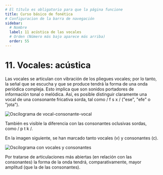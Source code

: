 ```yaml
---
# El título es obligatorio para que la página funcione
title: Curso básico de fonética
# Configuracion de la barra de navegación
sidebar:
  # Nombre
  label: 11 acústica de las vocales
  # Orden (Número más bajo aparece más arriba)
  order: 55
---
```

# 11. Vocales: acústica

Las vocales se articulan con vibración de los pliegues vocales; por lo tanto, la señal que se escucha y que se produce tendrá la forma de una onda periódica compleja. Esto implica que son sonidos portadores de información tonal o melódica. Así, es posible distinguir claramente una vocal de una consonante fricativa sorda, tal como / f s x / ("ese", "efe" o "jota"). 

![Oscilograma de vocal-consonante-vocal](/imagenes/vocal_consonante_vocal.png)


También es visible la diferencia con las consonantes oclusivas sordas, como / p t k /.

En la imagen siguiente, se han marcado tanto vocales (v) y consonantes (c).

![Oscilograma con vocales y consonantes](/imagenes/oscilograma_tier_cv_mefuemalenelksamen.png)

Por tratarse de articulaciones más abiertas (en relación con las consonantes) la forma de la onda tendrá, comparativamente, mayor amplitud (que la de las consonantes).




